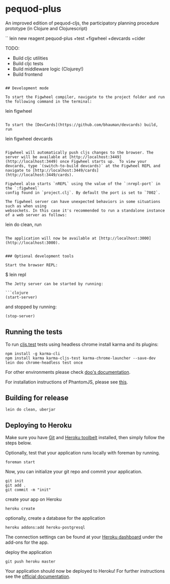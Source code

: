 # pequod-plus

An improved edition of pequod-cljs, the participatory planning procedure prototype (in Clojure and Clojurescript)

``
lein new reagent pequod-plus +test +figwheel +devcards +cider

TODO:
+ Build cljc utilities
+ Build cljc tests
+ Build middleware logic (Clojurey!)
+ Build frontend

```

## Development mode

To start the Figwheel compiler, navigate to the project folder and run the following command in the terminal:

```
lein figwheel
```

To start the [DevCards](https://github.com/bhauman/devcards) build, run

```
lein figwheel devcards
```

Figwheel will automatically push cljs changes to the browser. The server will be available at [http://localhost:3449](http://localhost:3449) once Figwheel starts up.  To view your devcards, type `(switch-to-build devcards)` at the Figwheel REPL and navigate to [http://localhost:3449/cards](http://localhost:3449/cards). 

Figwheel also starts `nREPL` using the value of the `:nrepl-port` in the `:figwheel`
config found in `project.clj`. By default the port is set to `7002`.

The figwheel server can have unexpected behaviors in some situations such as when using
websockets. In this case it's recommended to run a standalone instance of a web server as follows:

```
lein do clean, run
```

The application will now be available at [http://localhost:3000](http://localhost:3000).


### Optional development tools

Start the browser REPL:

```
$ lein repl
```
The Jetty server can be started by running:

```clojure
(start-server)
```
and stopped by running:
```clojure
(stop-server)
```

## Running the tests
To run [cljs.test](https://github.com/clojure/clojurescript/blob/master/src/main/cljs/cljs/test.cljs) tests using headless chrome install karma and its plugins:

```
npm install -g karma-cli
npm install karma karma-cljs-test karma-chrome-launcher --save-dev
lein doo chrome-headless test once
```

For other environments please check [doo's documentation](https://github.com/bensu/doo#setting-up-environments).


For installation instructions of PhantomJS, please see [this](http://phantomjs.org/download.html).

## Building for release

```
lein do clean, uberjar
```

## Deploying to Heroku

Make sure you have [Git](http://git-scm.com/downloads) and [Heroku toolbelt](https://toolbelt.heroku.com/) installed, then simply follow the steps below.

Optionally, test that your application runs locally with foreman by running.

```
foreman start
```

Now, you can initialize your git repo and commit your application.

```
git init
git add .
git commit -m "init"
```
create your app on Heroku

```
heroku create
```

optionally, create a database for the application

```
heroku addons:add heroku-postgresql
```

The connection settings can be found at your [Heroku dashboard](https://dashboard.heroku.com/apps/) under the add-ons for the app.

deploy the application

```
git push heroku master
```

Your application should now be deployed to Heroku!
For further instructions see the [official documentation](https://devcenter.heroku.com/articles/clojure).
